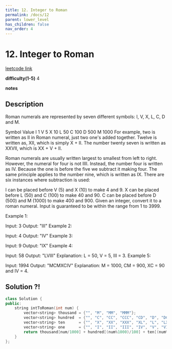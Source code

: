 ```yaml
---
title: 12. Integer to Roman
permalink: /docs/12
parent: lower_level
has_children: false
nav_order: 4
---
```

# 12. Integer to Roman
[leetcode link](https://leetcode.com/problems/integer-to-roman/)

**difficulty(1-5)** 
4

**notes**   


## Description
Roman numerals are represented by seven different symbols: I, V, X, L, C, D and M.

Symbol       Value
I             1
V             5
X             10
L             50
C             100
D             500
M             1000
For example, two is written as II in Roman numeral, just two one's added together. Twelve is written as, XII, which is simply X + II. The number twenty seven is written as XXVII, which is XX + V + II.

Roman numerals are usually written largest to smallest from left to right. However, the numeral for four is not IIII. Instead, the number four is written as IV. Because the one is before the five we subtract it making four. The same principle applies to the number nine, which is written as IX. There are six instances where subtraction is used:

I can be placed before V (5) and X (10) to make 4 and 9. 
X can be placed before L (50) and C (100) to make 40 and 90. 
C can be placed before D (500) and M (1000) to make 400 and 900.
Given an integer, convert it to a roman numeral. Input is guaranteed to be within the range from 1 to 3999.

Example 1:

Input: 3
Output: "III"
Example 2:

Input: 4
Output: "IV"
Example 3:

Input: 9
Output: "IX"
Example 4:

Input: 58
Output: "LVIII"
Explanation: L = 50, V = 5, III = 3.
Example 5:

Input: 1994
Output: "MCMXCIV"
Explanation: M = 1000, CM = 900, XC = 90 and IV = 4.


## Solution ?!
```c++
class Solution {
public:
    string intToRoman(int num) {
        vector<string> thousand = {"", "M", "MM", "MMM"};
        vector<string> hundred  = {"", "C", "CC", "CCC", "CD", "D", "DC", "DCC", "DCCC", "CM"};
        vector<string> ten      = {"", "X", "XX", "XXX", "XL", "L", "LX", "LXX", "LXXX", "XC"};
        vector<string> one      = {"", "I", "II", "III", "IV", "V", "VI", "VII", "VIII", "IX"};
        return thousand[num/1000] + hundred[(num%1000)/100] + ten[(num%100)/10] + one[num%10];
    }
};
```

<!-- 
Default label
{: .label }

Blue label
{: .label .label-blue }

Stable
{: .label .label-green }

New release
{: .label .label-purple }

Coming soon
{: .label .label-yellow }

Deprecated
{: .label .label-red } -->
